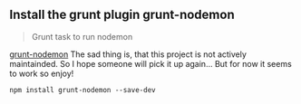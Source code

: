 
## Install the grunt plugin grunt-nodemon

> Grunt task to run nodemon

[grunt-nodemon](https://github.com/ChrisWren/grunt-nodemon)
The sad thing is, that this project is not actively maintainded.
So I hope someone will pick it up again...
But for now it seems to work so enjoy!

```
npm install grunt-nodemon --save-dev
```
